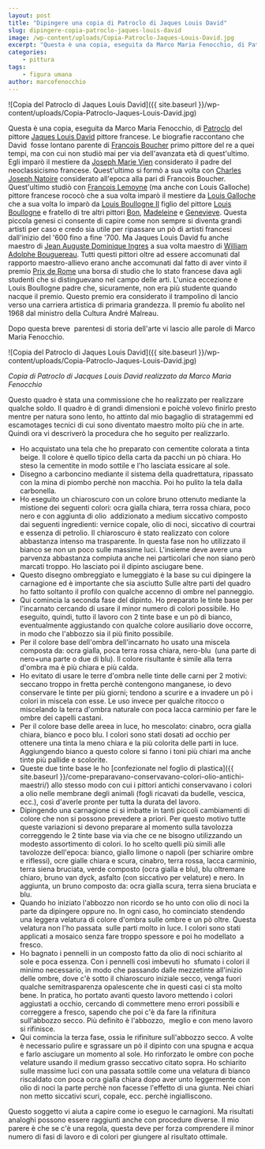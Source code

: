 ```yaml
---
layout: post
title: "Dipingere una copia di Patroclo di Jaques Louis David"
slug: dipingere-copia-patroclo-jaques-louis-david
image: /wp-content/uploads/Copia-Patroclo-Jaques-Louis-David.jpg
excerpt: "Questa è una copia, eseguita da Marco Maria Fenocchio, di Patroclo del pittore Jaques Louis David pittore francese. Le biografie raccontano che David"
categories:
    - pittura
tags:
    - figura umana
author: marcofenocchio
---
```


![Copia del Patroclo di Jaques Louis David]({{ site.baseurl }}/wp-content/uploads/Copia-Patroclo-Jaques-Louis-David.jpg)

Questa è una copia, eseguita da Marco Maria Fenocchio, di [Patroclo](https://it.wikipedia.org/wiki/Patroclo) del pittore [Jaques Louis David](https://it.wikipedia.org/wiki/Jacques-Louis_David) pittore francese. Le biografie raccontano che David  fosse lontano parente di [Francois Boucher](https://it.wikipedia.org/wiki/Fran%C3%A7ois_Boucher) primo pittore del re a quei tempi, ma con cui non studiò mai per via dell'avanzata età di quest'ultimo. Egli imparò il mestiere da [Joseph Marie Vien](https://it.wikipedia.org/wiki/Joseph-Marie_Vien) considerato il padre del neoclassicismo francese. Quest'ultimo si formò a sua volta con [Charles Joseph Natoire](https://it.wikipedia.org/wiki/Charles-Joseph_Natoire) considerato all'epoca alla pari di Francois Boucher. Quest'ultimo studiò con [Francois Lemoyne](https://it.wikipedia.org/wiki/Fran%C3%A7ois_Lemoyne) (ma anche con Louis Galloche) pittore francese rococò che a sua volta imparò il mestiere da [Louis Galloche](https://en.wikipedia.org/wiki/Louis_Galloche) che a sua volta lo imparò da [Louis Boullogne II](https://en.wikipedia.org/wiki/Louis_de_Boullogne) figlio del pittore [Louis Boullogne](https://en.wikipedia.org/wiki/Louis_Boullogne) e fratello di tre altri pittori [Bon](https://en.wikipedia.org/wiki/Bon_Boullogne), [Madeleine](https://en.wikipedia.org/wiki/Madeleine_Boullogne) e [Genevieve](https://it.wikipedia.org/wiki/Genevi%C3%A8ve_Boullogne). Questa piccola genesi ci consente di capire come non sempre si diventa grandi artisti per caso e credo sia utile per ripassare un pò di artisti francesi dall'inizio del '600 fino a fine '700. Ma Jaques Louis David fu anche maestro di [Jean Auguste Dominique Ingres](https://it.wikipedia.org/wiki/Jean_Auguste_Dominique_Ingres) a sua volta maestro di [William Adolphe Bouguereau](https://it.wikipedia.org/wiki/William-Adolphe_Bouguereau). Tutti questi pittori oltre ad essere accomunati dal rapporto maestro-allievo erano anche accomunati dal fatto di aver vinto il premio [Prix de Rome](https://it.wikipedia.org/wiki/Prix_de_Rome#Elenco_dei_vincitori_per_la_pittura) una borsa di studio che lo stato francese dava agli studenti che si distinguevano nel campo delle arti. L'unica eccezione è Louis Boullogne padre che, sicuramente, non era più studente quando nacque il premio. Questo premio era considerato il trampolino di lancio verso una carriera artistica di primaria grandezza. Il premio fu abolito nel 1968 dal ministro della Cultura André Malreau.

Dopo questa breve  parentesi di storia dell'arte vi lascio alle parole di Marco Maria Fenocchio.

![Copia del Patroclo di Jaques Louis David]({{ site.baseurl }}/wp-content/uploads/Copia-Patroclo-Jaques-Louis-David.jpg)

_Copia di Patroclo di Jacques Louis David realizzato da Marco Maria Fenocchio_

Questo quadro è stata una commissione che ho realizzato per realizzare qualche soldo. Il quadro è di grandi dimensioni e poichè volevo finirlo presto mentre per natura sono lento, ho attinto dal mio bagaglio di stratagemmi ed escamotages tecnici di cui sono diventato maestro molto più che in arte. Quindi ora vi descriverò la procedura che ho seguito per realizzarlo.

- Ho acquistato una tela che ho preparato con cementite colorata a tinta beige. Il colore è quello tipico della carta da pacchi un pò chiara. Ho steso la cementite in modo sottile e l'ho lasciata essicare al sole.
- Disegno a carboncino mediante il sistema della quadrettatura, ripassato con la mina di piombo perchè non macchia. Poi ho pulito la tela dalla carbonella.
- Ho eseguito un chiaroscuro con un colore bruno ottenuto mediante la mistione dei seguenti colori: ocra gialla chiara, terra rossa chiara, poco nero e con aggiunta di olio  addizionato a medium siccativo composto dai seguenti ingredienti: vernice copale, olio di noci, siccativo di courtrai e essenza di petrolio. Il chiaroscuro è stato realizzato con colore abbastanza intenso ma trasparente. In questa fase non ho utilizzato il bianco se non un poco sulle massime luci. L'insieme deve avere una parvenza abbastanza compiuta anche nei particolari che non siano però marcati troppo. Ho lasciato poi il dipinto asciugare bene.
- Questo disegno ombreggiato e lumeggiato è la base su cui dipingere la carnagione ed è importante che sia asciutto Sulle altre parti del quadro ho fatto soltanto il profilo con qualche accenno di ombre nel panneggio.
- Qui comincia la seconda fase del dipinto. Ho preparato le tinte base per l'incarnato cercando di usare il minor numero di colori possibile. Ho eseguito, quindi, tutto il lavoro con 2 tinte base e un pò di bianco, eventualmente aggiustando con qualche colore ausiliario dove occorre, in modo che l'abbozzo sia il più finito possibile.
- Per il colore base dell'ombra dell'incarnato ho usato una miscela composta da: ocra gialla, poca terra rossa chiara, nero-blu  (una parte di nero+una parte o due di blu). Il colore risultante è simile alla terra d'ombra ma è più chiara e più calda.
- Ho evitato di usare le terre d'ombra nelle tinte delle carni per 2 motivi: seccano troppo in fretta perchè contengono manganese, io devo conservare le tinte per più giorni; tendono a scurire e a invadere un pò i colori in miscela con esse. Le uso invece per qualche ritocco o miscelando la terra d'ombra naturale con poca lacca carminio per fare le ombre dei capelli castani.
- Per il colore base delle areea in luce, ho mescolato: cinabro, ocra gialla chiara, bianco e poco blu. I colori sono stati dosati ad occhio per ottenere una tinta la meno chiara e la più colorita delle parti in luce. Aggiungendo bianco a questo colore si fanno i toni più chiari ma anche tinte più pallide e scolorite.
- Queste due tinte base le ho [confezionate nel foglio di plastica]({{ site.baseurl }}/come-preparavano-conservavano-colori-olio-antichi-maestri/) allo stesso modo con cui i pittori antichi conservavano i colori a olio nelle membrane degli animali (fogli ricavati da budelle, vescica, ecc.), così d'averle pronte per tutta la durata del lavoro.
- Dipingendo una carnagione ci si imbatte in tanti piccoli cambiamenti di colore che non si possono prevedere a priori. Per questo motivo tutte queste variazioni si devono preparare al momento sulla tavolozza correggendo le 2 tinte base via via che ce ne bisogno utilizzando un modesto assortimento di colori. Io ho scelto quelli più simili alle tavolozze dell'epoca: bianco, giallo limone o napoli (per schiarire ombre e riflessi), ocre gialle chiara e scura, cinabro, terra rossa, lacca carminio, terra siena bruciata, verde composto (ocra gialla e blu), blu oltremare chiaro, bruno van dyck, asfalto (con siccativo per velature) e nero. In aggiunta, un bruno composto da: ocra gialla scura, terra siena bruciata e blu.
- Quando ho iniziato l'abbozzo non ricordo se ho unto con olio di noci la parte da dipingere oppure no. In ogni caso, ho cominciato stendendo una leggera velatura di colore d'ombra sulle ombre e un pò oltre. Questa velatura non l'ho passata  sulle parti molto in luce. I colori sono stati applicati a mosaico senza fare troppo spessore e poi ho modellato  a fresco.
- Ho bagnato i pennelli in un composto fatto da olio di noci schiarito al sole e poca essenza. Con i pennelli così imbevuti ho  sfumato i colori il minimo necessario, in modo che passando dalle mezzetinte all'inizio delle ombre, dove c'è sotto il chiaroscuro iniziale secco, venga fuori qualche semitrasparenza opalescente che in questi casi ci sta molto bene. In pratica, ho portato avanti questo lavoro mettendo i colori aggiustati a occhio, cercando di commettere meno errori possibili e correggere a fresco, sapendo che poi c'è da fare la rifinitura sull'abbozzo secco. Più definito è l'abbozzo,  meglio e con meno lavoro si rifinisce.
- Qui comincia la terza fase, ossia le rifiniture sull'abbozzo secco. A volte è necessario pulire e sgrassare un pò il dipinto con una spugna e acqua e farlo asciugare un momento al sole. Ho rinforzato le ombre con poche velature usando il medium grasso seccativo citato sopra. Ho schiarito sulle massime luci con una passata sottile come una velatura di bianco riscaldato con poca ocra gialla chiara dopo aver unto leggermente con olio di noci la parte perchè non facesse l'effetto di una giunta. Nei chiari non metto siccativi scuri, copale, ecc. perchè ingialliscono.

Questo soggetto vi aiuta a capire come io eseguo le carnagioni. Ma risultati analoghi possono essere raggiunti anche con procedure diverse. Il mio parere è che se c'è una regola, questa deve per forza comprendere il minor numero di fasi di lavoro e di colori per giungere al risultato ottimale.
